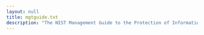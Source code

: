 ```yaml
---
layout: null
title: mgtguide.txt
description: "The NIST Management Guide to the Protection of Information Resources"
---
```

